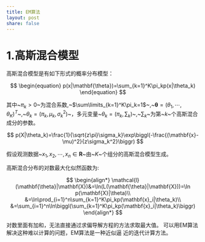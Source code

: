 ```yaml
---
title: EM算法
layout: post
share: false
---
```


# 1.高斯混合模型

高斯混合模型是有如下形式的概率分布模型：

$$
\begin{equation}
p(x|\mathbf{\theta})=\sum_{k=1}^K\pi_kp(x|\theta_k)
\end{equation}
$$

其中~$\pi_k>0$~为混合系数,~$\sum\limits_{k=1}^K\pi_k=1$~,~$\mathbf{\theta}=(\theta_1,\cdots,\theta_K)^T$~,~$\theta_k=(\pi_k,\mu_k,\sigma_k^2)$~，多元变量~$\theta_k=(\pi_k,\sum_k)$~,~$\sum_k$~为第~$k$~个高斯混合成分的参数。

$$
p(X|\theta_k)=\frac{1}{\sqrt{z\pi}\sigma_k}\exp\biggl(-\frac{(\mathbf{x}-\mu)^2}{z\sigma_k^2}\biggr)
$$

假设观测数据~$x_1,x_2,\cdots,x_n \in \mathbf{R}$~由~$K$~个组分的高斯混合模型生成。

高斯混合分布的对数最大化似然函数为:

$$
\begin{align*}
\mathcal{l}(\mathbf{\theta}|\mathbf{X})&=\ln(L(\mathbf{\theta}|\mathbf{X}))=\ln p(\mathbf{X}|\theta)\\
&=\ln\prod_{i=1}^n\sum_{k=1}^K\pi_kp(\mathbf{x}_i|\theta_k)\\
&=\sum_{i=1}^n\ln\biggl(\sum_{k=1}^K\pi_kp(\mathbf{x}_i|\theta_k)\biggr)
\end{align*}
$$

对数里面有加和，无法直接通过求偏导解方程的方法求取最大值。
可以用EM算法解决这种难以计算的问题，EM算法是一种近似逼
近的迭代计算方法。


